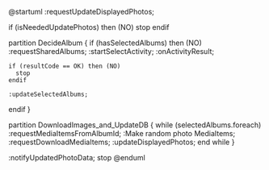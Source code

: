 @startuml
:requestUpdateDisplayedPhotos;

if (isNeededUpdatePhotos) then (NO)
  stop
endif

partition DecideAlbum {
  if (hasSelectedAlbums) then (NO)
    :requestSharedAlbums;
    :startSelectActivity;
    :onActivityResult;

    if (resultCode == OK) then (NO)
      stop
    endif

    :updateSelectedAlbums;
  endif
}

partition DownloadImages_and_UpdateDB {
  while (selectedAlbums.foreach)
    :requestMediaItemsFromAlbumId;
    :Make random photo MediaItems;
    :requestDownloadMediaItems;
    :updateDisplayedPhotos;
  end while
}

:notifyUpdatedPhotoData;
stop
@enduml
